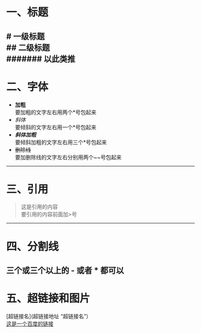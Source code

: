 # 一、标题
\# 一级标题   
\## 二级标题   
\####### 以此类推   
-----
# 二、字体   
* **加粗**   
要加粗的文字左右用两个\*号包起来   
* *斜体*   
要倾斜的文字左右用一个\*号包起来   
* ***斜体加粗***   
要倾斜加粗的文字左右用三个\*号包起来   
* ~~删除线~~      
要加删除线的文字左右分别用两个\~~号包起来   
-----
# 三、引用
>这是引用的内容      
要引用的内容前面加>号   
-----
# 四、分割线
三个或三个以上的 - 或者 * 都可以
-----
# 五、超链接和图片
\[超链接名](超链接地址 “超链接名”）  
[这是一个百度的链接](http://baidu.com)
